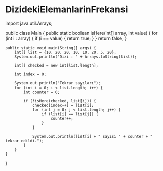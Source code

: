 # DizidekiElemanlarinFrekansi
import java.util.Arrays;

public class Main {
    public static boolean isHere(int[] array, int value) {
        for (int i : array) {
            if (i == value) {
                return true;
            }
        }
        return false;
    }

    public static void main(String[] args) {
        int[] list = {10, 20, 20, 10, 10, 20, 5, 20};
        System.out.println("Dizi : " + Arrays.toString(list));

        int[] checked = new int[list.length];

        int index = 0;

        System.out.println("Tekrar sayıları");
        for (int i = 0; i < list.length; i++) {
            int counter = 0;

            if (!isHere(checked, list[i])) {
                checked[index++] = list[i];
                for (int j = 0; j < list.length; j++) {
                    if (list[i] == list[j]) {
                        counter++;
                    }
                }

                System.out.println(list[i] + " sayısı " + counter + " tekrar edildi.");
            }
        }
    }
}
